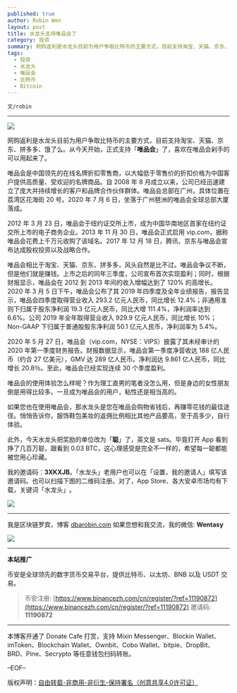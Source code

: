 ```yaml
---
published: true
author: Robin Wen
layout: post
title: 水龙头支持唯品会了
category: 投资
summary: 网购返利是水龙头目前为用户争取比特币的主要方式，目前支持淘宝、天猫、京东、拼多多、饿了么。从今天开始，正式支持「唯品会」了，喜欢在唯品会剁手的可以用起来了。如果您也在使用唯品会，那水龙头是您在唯品会购物省钱后，再赚零花钱的最佳途径。悄悄告诉你，服饰鞋包美妆的返佣比例相比其他产品要高，至于高多少，自行体验。此外，今天水龙头把奖励的单位改为「聪」了，英文是 sats。毕竟打开 App 看到挣了几百万聪，跟看到 0.03 BTC，这心理感受是完全不一样的，希望每一聪都能被您用心珍藏。
tags:
  - 投资
  - 水龙头
  - 唯品会
  - 比特币
  - Bitcoin
---
```


`文/robin`

***

![](https://cdn.dbarobin.com/6xwti1r.png)

网购返利是水龙头目前为用户争取比特币的主要方式，目前支持淘宝、天猫、京东、拼多多、饿了么。从今天开始，正式支持「**唯品会**」了，喜欢在唯品会剁手的可以用起来了。

唯品会是中国领先的在线名牌折扣零售商，以大幅低于零售价的折扣价格为中国客户提供高质量、受欢迎的名牌商品。自 2008 年 8 月成立以来，公司已经迅速建立了庞大并持续增长的客户和品牌合作伙伴群体。唯品会总部在广州，具体位置在荔湾区花海街 20 号。2020 年 7 月 6 日，坐落于广州琶洲的唯品会全球总部大厦落成。

2012 年 3 月 23 日，唯品会于纽约证交所上市，成为中国华南地区首家在纽约证交所上市的电子商务企业。2013 年 11 月 30 日，唯品会正式启用 vip.com，据称唯品会花费上千万元收购了该域名。2017 年 12 月 18 日，腾讯、京东与唯品会宣布达成股权投资以及战略合作。

唯品会相比于淘宝、天猫、京东、拼多多，风头自然是比不过。唯品会争议不断，但是他们就是赚钱。上市之后的同年三季度，公司宣布首次实现盈利；同时，根据财报显示，唯品会在 2012 到 2013 年间的收入增幅达到了 120% 的高增长。2020 年 3 月 5 日下午，唯品会公布了其 2019 年四季度及全年业绩报告，报告显示，唯品会四季度取得营业收入 293.2 亿元人民币，同比增长 12.4%；非通用准则下归属于股东净利润 19.3 亿元人民币，同比大增 111.4%，净利润率达到 6.6%。公司 2019 年全年取得营业收入 929.9 亿元人民币，同比增长 10%；Non-GAAP 下归属于普通股股东净利润 50.1 亿元人民币，净利润率为 5.4%。

2020 年 5 月 27 日，唯品会（vip.com，NYSE：VIPS）披露了其未经审计的 2020 年第一季度财务报告。财报数据显示，唯品会第一季度净营收达 188 亿人民币（约合 27 亿美元），GMV 达 289 亿人民币。净利润达 9.861 亿人民币，同比增长 20.8％。至此，唯品会已经实现连续 30 个季度盈利。

唯品会的使用体验怎么样呢？作为理工直男的笔者没怎么用，但是身边的女性朋友倒是用得比较多。一旦成为唯品会的用户，粘性还是相当高的。

如果您也在使用唯品会，那水龙头是您在唯品会购物省钱后，再赚零花钱的最佳途径。悄悄告诉你，服饰鞋包美妆的返佣比例相比其他产品要高，至于高多少，自行体验。

此外，今天水龙头把奖励的单位改为「**聪**」了，英文是 sats。毕竟打开 App 看到挣了几百万聪，跟看到 0.03 BTC，这心理感受是完全不一样的，希望每一聪都能被您用心珍藏。

我的邀请码：**3XKXJB**。「水龙头」老用户也可以在「设置，我的邀请人」填写该邀请码。​也可以扫描​下图的二维码注册。​对了，App Store、各大安卓市场均有下载，关键词「水龙头」​。​

![](https://cdn.dbarobin.com/kwdjijt.png)

***

我是区块链罗宾，博客 [dbarobin.com](https://dbarobin.com/)
如果您想和我交流，我的微信: **Wentasy**

![](https://cdn.dbarobin.com/v4yywe2.png)

***

**本站推广**

币安是全球领先的数字货币交易平台，提供比特币、以太坊、BNB 以及 USDT 交易。

> 币安注册: [https://www.binancezh.com/cn/register/?ref=11190872](https://www.binancezh.com/cn/register/?ref=11190872)
> 邀请码: **11190872**

***

本博客开通了 Donate Cafe 打赏，支持 Mixin Messenger、Blockin Wallet、imToken、Blockchain Wallet、Ownbit、Cobo Wallet、bitpie、DropBit、BRD、Pine、Secrypto 等任意钱包扫码转账。

<center>
    <div class="--donate-button"
         data-button-id="f8b9df0d-af9a-460d-8258-d3f435445075"
    ></div>
</center>

–EOF–

版权声明：[自由转载-非商用-非衍生-保持署名（创意共享4.0许可证）](http://creativecommons.org/licenses/by-nc-nd/4.0/deed.zh)